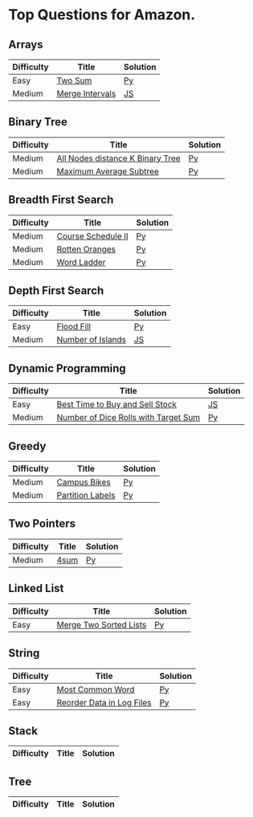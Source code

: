 # Top Questions for Amazon.

## Arrays

| Difficulty | Title | Solution |
| ---------- | ----- | -------- |
| Easy | [Two Sum](https://leetcode.com/problems/two-sum/) | [Py](./arrays/two-sum.py) |
| Medium | [Merge Intervals](https://leetcode.com/problems/merge-intervals/) | [JS](./arrays/merge-intervals.js) |

## Binary Tree

| Difficulty | Title | Solution |
| ---------- | ----- | -------- |
| Medium | [All Nodes distance K Binary Tree](https://leetcode.com/problems/all-nodes-distance-k-in-binary-tree/) | [Py](./binary-tree/all-nodes-distance-k-in-binary-tree.py) |
| Medium | [Maximum Average Subtree](https://leetcode.com/problems/maximum-average-subtree/) | [Py](./binary-tree/maximum-average-subtree.py) |

## Breadth First Search

| Difficulty | Title | Solution |
| ---------- | ----- | -------- |
| Medium | [Course Schedule II](https://leetcode.com/problems/course-schedule-ii/) | [Py](./breadth-first-search/course-schedule-ii.py) |
| Medium | [Rotten Oranges](https://leetcode.com/problems/rotten-oranges/) | [Py](./breadth-first-search/rotten-oranges.py) |
| Medium | [Word Ladder](https://leetcode.com/problems/word-ladder/) | [Py](./breadth-first-search/word-ladder.js) |

## Depth First Search

| Difficulty | Title | Solution |
| ---------- | ----- | -------- |
| Easy | [Flood Fill](https://leetcode.com/problems/flood-fill/) | [Py](./depth-first-search/flood-fill.py) |
| Medium | [Number of Islands](https://leetcode.com/problems/number-of-islands/) | [JS](./depth-first-search/number-of-islands.js) |

## Dynamic Programming

| Difficulty | Title | Solution |
| ---------- | ----- | -------- |
| Easy | [Best Time to Buy and Sell Stock](https://leetcode.com/problems/best-time-to-buy-and-sell-stock/) | [JS](./dynamic-programming/best-time-to-buy-and-sell-stock.js) |
| Medium | [Number of Dice Rolls with Target Sum](https://leetcode.com/problems/number-of-dice-rolls-with-target-sum/) | [Py](./dynamic-programming/number-of-dice-rolls-with-target-sum.py) |

## Greedy

| Difficulty | Title | Solution |
| ---------- | ----- | -------- |
| Medium | [Campus Bikes](https://leetcode.com/problems/campus-bikes/) | [Py](./greedy/campus-bikes.py) |
| Medium | [Partition Labels](https://leetcode.com/problems/partition-labels/) | [Py](./greedy/partition-labels.py) |

## Two Pointers

| Difficulty | Title | Solution |
| ---------- | ----- | -------- |
| Medium | [4sum](https://leetcode.com/problems/4sum/) | [Py](./two-pointers/4sum.py) |


## Linked List

| Difficulty | Title | Solution |
| ---------- | ----- | -------- |
| Easy | [Merge Two Sorted Lists](https://leetcode.com/problems/merge-two-sorted-lists/) | [Py](./linked-list/merge-two-sorted-lists.py) |

## String

| Difficulty | Title | Solution |
| ---------- | ----- | -------- |
| Easy | [Most Common Word](https://leetcode.com/problems/most-common-word/) | [Py](./string/most-common-word/.py) |
| Easy | [Reorder Data in Log Files](https://leetcode.com/problems/reorder-data-in-log-files/) | [Py](./string/reorder-data-in-log-files.py) |


## Stack

| Difficulty | Title | Solution |
| ---------- | ----- | -------- |


## Tree

| Difficulty | Title | Solution |
| ---------- | ----- | -------- |
